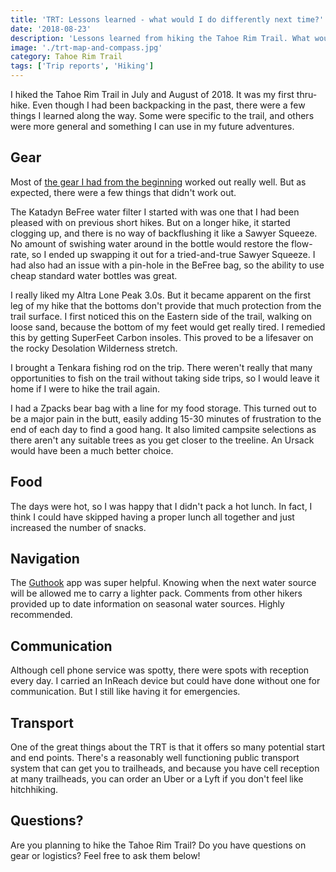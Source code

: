 ```yaml
---
title: 'TRT: Lessons learned - what would I do differently next time?'
date: '2018-08-23'
description: 'Lessons learned from hiking the Tahoe Rim Trail. What would I change for next time?'
image: './trt-map-and-compass.jpg'
category: Tahoe Rim Trail
tags: ['Trip reports', 'Hiking']
---
```


I hiked the Tahoe Rim Trail in July and August of 2018. It was my first thru-hike. Even though I had been backpacking in the past, there were a few things I learned along the way. Some were specific to the trail, and others were more general and something I can use in my future adventures.

## Gear

Most of [the gear I had from the beginning](/overview-and-gear-list) worked out really well. But as expected, there were a few things that didn't work out.

The Katadyn BeFree water filter I started with was one that I had been pleased with on previous short hikes. But on a longer hike, it started clogging up, and there is no way of backflushing it like a Sawyer Squeeze. No amount of swishing water around in the bottle would restore the flow-rate, so I ended up swapping it out for a tried-and-true Sawyer Squeeze. I had also had an issue with a pin-hole in the BeFree bag, so the ability to use cheap standard water bottles was great.

I really liked my Altra Lone Peak 3.0s. But it became apparent on the first leg of my hike that the bottoms don't provide that much protection from the trail surface. I first noticed this on the Eastern side of the trail, walking on loose sand, because the bottom of my feet would get really tired. I remedied this by getting SuperFeet Carbon insoles. This proved to be a lifesaver on the rocky Desolation Wilderness stretch.

I brought a Tenkara fishing rod on the trip. There weren't really that many opportunities to fish on the trail without taking side trips, so I would leave it home if I were to hike the trail again.

I had a Zpacks bear bag with a line for my food storage. This turned out to be a major pain in the butt, easily adding 15-30 minutes of frustration to the end of each day to find a good hang. It also limited campsite selections as there aren't any suitable trees as you get closer to the treeline. An Ursack would have been a much better choice.

## Food

The days were hot, so I was happy that I didn't pack a hot lunch. In fact, I think I could have skipped having a proper lunch all together and just increased the number of snacks.

## Navigation

The [Guthook](https://atlasguides.com/guthook-guides/) app was super helpful. Knowing when the next water source will be allowed me to carry a lighter pack. Comments from other hikers provided up to date information on seasonal water sources. Highly recommended.

## Communication

Although cell phone service was spotty, there were spots with reception every day. I carried an InReach device but could have done without one for communication. But I still like having it for emergencies.

## Transport

One of the great things about the TRT is that it offers so many potential start and end points. There's a reasonably well functioning public transport system that can get you to trailheads, and because you have cell reception at many trailheads, you can order an Uber or a Lyft if you don't feel like hitchhiking.

## Questions?

Are you planning to hike the Tahoe Rim Trail? Do you have questions on gear or logistics? Feel free to ask them below!
